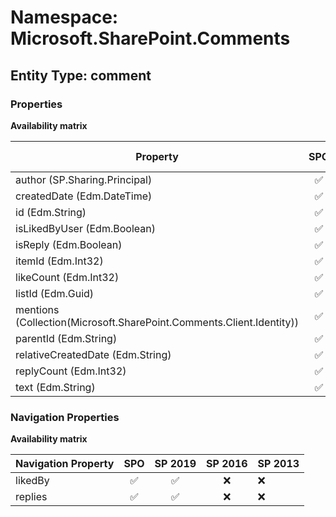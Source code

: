# Namespace: Microsoft.SharePoint.Comments

## Entity Type: comment

### Properties

**Availability matrix**

Property | SPO | SP 2019 | SP 2016 | SP 2013
----------|:---:|:-------:|:-------:|:-------
author (SP.Sharing.Principal) | ✅ | ✅ | ❌ | ❌
createdDate (Edm.DateTime) | ✅ | ✅ | ❌ | ❌
id (Edm.String) | ✅ | ✅ | ❌ | ❌
isLikedByUser (Edm.Boolean) | ✅ | ✅ | ❌ | ❌
isReply (Edm.Boolean) | ✅ | ✅ | ❌ | ❌
itemId (Edm.Int32) | ✅ | ✅ | ❌ | ❌
likeCount (Edm.Int32) | ✅ | ✅ | ❌ | ❌
listId (Edm.Guid) | ✅ | ✅ | ❌ | ❌
mentions (Collection(Microsoft.SharePoint.Comments.Client.Identity)) | ✅ | ✅ | ❌ | ❌
parentId (Edm.String) | ✅ | ✅ | ❌ | ❌
relativeCreatedDate (Edm.String) | ✅ | ❌ | ❌ | ❌
replyCount (Edm.Int32) | ✅ | ✅ | ❌ | ❌
text (Edm.String) | ✅ | ✅ | ❌ | ❌

### Navigation Properties

**Availability matrix**

Navigation Property | SPO | SP 2019 | SP 2016 | SP 2013
----------|:---:|:-------:|:-------:|:-------
likedBy | ✅ | ✅ | ❌ | ❌
replies | ✅ | ✅ | ❌ | ❌
